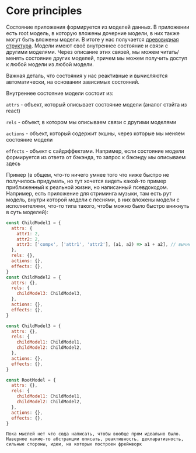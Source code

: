 # Core principles

Состояние приложения формируется из моделей данных. В приложении есть root модель, в которую вложены дочерние модели, в них также могут быть вложены модели. В итоге у нас получается [древовидная структура](https://blackfalconsoftware.files.wordpress.com/2017/09/hierarchicaltree.png). Модели имеют своё внутреннее состояние и связи с другими моделями. Через описание этих связей, мы можем читать/менять состояние других моделей, причем мы можем получить доступ к любой модели из любой модели.

Важная деталь, что состояния у нас реактивные и вычисляются автоматически, на основании зависимых состояний.

Внутреннее состояние модели состоит из:

`attrs` - объект, который описывает состояние модели (аналог стэйта из react)

`rels` - объект, в котором мы описываем связи с другими моделями

`actions` - объект, который содержит экшны, через которые мы меняем состояние модели

`effects` - объект с сайдэффектами. Например, если состояние модели формируется из ответа от бэкэнда, то запрос к бэкэнду мы описываем здесь

Пример (в общем, что-то ничего умнее того что ниже быстро не получилось придумать, но тут хочется видеть какой-то пример приближенный к реальной жизни, но написанный псевдокодом. Например, есть приложение для стриминга музыки, там есть рут модель, внутри которой модели с песнями, в них вложены модели с исполнителями, что-то типа такого, чтобы можно было быстро вникнуть в суть моделей):

```js
const ChildModel1 = {
  attrs: {
    attr1: 2,
    attr2: 2,
    attr3: ['compx', ['attr1', 'attr2'], (a1, a2) => a1 + a2], // вычисляемое свойство, вычисляется на основании состояний attr1, attr2
  },
  rels: {},
  actions: {},
  effects: {},
}
const ChildModel2 = {
  attrs: {},
  rels: {
    childModel3: ChildModel3,
  },
  actions: {},
  effects: {},
}

const ChildModel3 = {
  attrs: {},
  rels: {
    childModel1: ChildModel1,
    childModel2: ChildModel2,
  },
  actions: {},
  effects: {},
}

const RootModel = {
  attrs: {},
  rels: {
    childModel1: ChildModel1,
    childModel2: ChildModel2,
  },
  actions: {},
  effects: {},
}
```

```
Пока мыслей нет что сюда написать, чтобы вообще прям идеально было. Наверное какие-то абстракции описать, реактивность, декларативность, сильные стороны, идеи, на которых построен фреймворк
```
